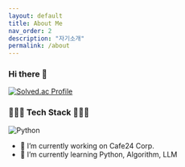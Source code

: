 ```yaml
---
layout: default
title: About Me
nav_order: 2
description: "자기소개"
permalink: /about
---
```


### Hi there 👋

[![Solved.ac Profile](http://mazassumnida.wtf/api/v2/generate_badge?boj=myhouse34)](https://solved.ac/myhouse34/)

### 🧑🏻‍🔧 Tech Stack 🧑🏻‍🔧
![Python](https://img.shields.io/badge/Python-3776AB.svg?&style=flat-square&logo=Python&logoColor=white)

- 🔭 I’m currently working on Cafe24 Corp.
- 🌱 I’m currently learning Python, Algorithm, LLM
